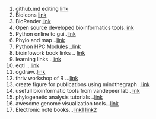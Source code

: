 1. github.md editing [link](https://docs.github.com/en/get-started/writing-on-github/getting-started-with-writing-and-formatting-on-github/basic-writing-and-formatting-syntax#links)
2. Bioicons  [link](https://bioicons.com/)
3. BioRender [link](https://biorender.com/)
4. Open source developed bioinformatics tools.[link](https://awesomeopensource.com/projects/bioinformatics)
5. Python online to gui..[link](https://github.com/chriskiehl/Gooey)
6. Phylo and map ..[link](http://blog.phytools.org/2022/04/combining-contmap-and-phylotomap-plots.html?m=1)
7. Python HPC Modules ..[link](https://github.com/CGATOxford/python-hpc)
8. bioinfowork book links .. [link](https://github.com/MonashBioinformaticsPlatform/learning-resource-links)
9. learning links ..[link](https://github.com/MonashBioinformaticsPlatform/learning-resource-links)
10. eqtl ...[link](https://www.ebi.ac.uk/eqtl/Methods/)
11. ogdraw..[link](https://chlorobox.mpimp-golm.mpg.de/OGDraw.html)
12. thriv workshop of R ...[link](https://thriv.github.io/biodatasci2018/)
13. create figure for publications using mindthegraph ..[link](https://mindthegraph.com/)
14. usefull bioinformatic tools from vandepeer lab..[link](https://www.vandepeerlab.org/?q=software)
15. phylogenetic analysis tutorials ..[link](https://github.com/mmatschiner/tutorials)
16. awesome genome visualization tools...[link](https://github.com/cmdcolin/awesome-genome-visualization)
17. Electronic note books...[link1](https://labfolder.com/electronic-lab-notebook-eln-research-guide/) [link2](https://www.nature.com/articles/d41586-018-05895-3)
